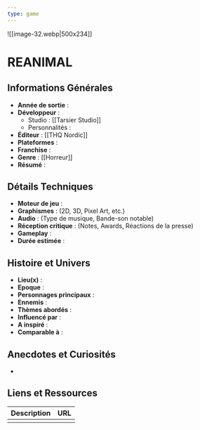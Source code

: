```yaml
---
type: game
---
```

![[image-32.webp|500x234]]
# REANIMAL

## Informations Générales

- **Année de sortie** : 
- **Développeur** : 
	- Studio : [[Tarsier Studio]]
	- Personnalités : 
- **Éditeur** : [[THQ Nordic]]
- **Plateformes** : 
- **Franchise** : 
- **Genre** : [[Horreur]]
- **Résumé** : 

## Détails Techniques
- **Moteur de jeu** : 
- **Graphismes** : (2D, 3D, Pixel Art, etc.)
- **Audio** : (Type de musique, Bande-son notable)
- **Réception critique** : (Notes, Awards, Réactions de la presse)
- **Gameplay** :
- **Durée estimée** : 

## Histoire et Univers
- **Lieu(x)** : 
- **Epoque** : 
- **Personnages principaux** : 
- **Ennemis** :
- **Thèmes abordés** : 
- **Influencé par** :
- **A inspiré** : 
- **Comparable à** :
## Anecdotes et Curiosités
- 
## Liens et Ressources

| Description | URL |
| ----------- | --- |
|             |     |
